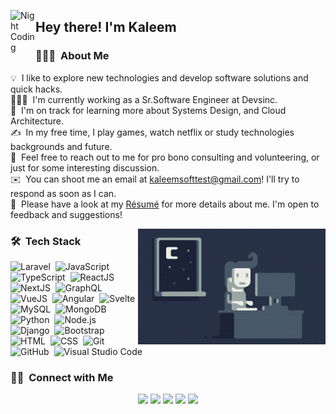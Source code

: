 <img alt="Night Coding" src="./assets/Hand%20Wave.gif" width='40' align="left"/><h2>Hey there! I'm Kaleem</h2>

<!-- ## 👋 &nbsp;Hey there! I'm Aditya -->

### 👨🏻‍💻 &nbsp;About Me

💡 &nbsp;I like to explore new technologies and develop software solutions and quick hacks.\
👨🏻‍💻 &nbsp;I'm currently working as a Sr.Software Engineer at Devsinc.\
🌱 &nbsp;I'm on track for learning more about Systems Design, and Cloud Architecture.\
✍️ &nbsp;In my free time, I play games, watch netflix or study technologies backgrounds and future.\
💬 &nbsp;Feel free to reach out to me for pro bono consulting and volunteering, or just for some interesting discussion.\
✉️ &nbsp;You can shoot me an email at kaleemsofttest@gmail.com! I'll try to respond as soon as I can.\
📄 &nbsp;Please have a look at my [Résumé](https://www.kaleemsofttest.com/resume.html) for more details about me. I'm open to feedback and suggestions!

<img alt="Night Coding" src="https://raw.githubusercontent.com/AVS1508/AVS1508/master/assets/Night-Coding.gif" align="right"/>

### 🛠 &nbsp;Tech Stack

![Laravel](https://img.shields.io/badge/-Laravel-05122A?style=flat&logo=laravel)&nbsp;
![JavaScript](https://img.shields.io/badge/-JavaScript-05122A?style=flat&logo=javascript)&nbsp;
![TypeScript](https://img.shields.io/badge/-TypeScript-05122A?style=flat&logo=typescript)&nbsp;
![ReactJS](https://img.shields.io/badge/-React-05122A?style=flat&logo=react)&nbsp;
![NextJS](https://img.shields.io/badge/-NextJS-05122A?style=flat&logo=next)&nbsp;
![GraphQL](https://img.shields.io/badge/-GraphQL-05122A?style=flat&logo=graphql)&nbsp;
![VueJS](https://img.shields.io/badge/-VueJS-05122A?style=flat&logo=vue)&nbsp;
![Angular](https://img.shields.io/badge/-Angular-05122A?style=flat&logo=angular)&nbsp;
![Svelte](https://img.shields.io/badge/-Svelte-05122A?style=flat&logo=svelte)&nbsp;
![MySQL](https://img.shields.io/badge/-MySQL-05122A?style=flat&logo=mysql)&nbsp;
![MongoDB](https://img.shields.io/badge/-MongoDB-05122A?style=flat&logo=mongodb)&nbsp;
![Python](https://img.shields.io/badge/-Python-05122A?style=flat&logo=python)&nbsp;
![Node.js](https://img.shields.io/badge/-Node.js-05122A?style=flat&logo=node.js)&nbsp;
![Django](https://img.shields.io/badge/-Django-05122A?style=flat&logo=django&logoColor=092E20)&nbsp;
![Bootstrap](https://img.shields.io/badge/-Bootstrap-05122A?style=flat&logo=bootstrap&logoColor=563D7C)\
![HTML](https://img.shields.io/badge/-HTML-05122A?style=flat&logo=HTML5)&nbsp;
![CSS](https://img.shields.io/badge/-CSS-05122A?style=flat&logo=CSS3&logoColor=1572B6)&nbsp;
![Git](https://img.shields.io/badge/-Git-05122A?style=flat&logo=git)&nbsp;
![GitHub](https://img.shields.io/badge/-GitHub-05122A?style=flat&logo=github)&nbsp;
![Visual Studio Code](https://img.shields.io/badge/-Visual%20Studio%20Code-05122A?style=flat&logo=visual-studio-code&logoColor=007ACC)&nbsp;

<!-- ### ⚙️ &nbsp;GitHub Analytics

<p align="center">
<a href="https://github.com/AVS1508">
  <img height="180em" src="https://github-readme-stats-eight-theta.vercel.app/api?username=kaleemqasim&show_icons=true&theme=algolia&include_all_commits=true&count_private=true"/>
  <img height="180em" src="https://github-readme-stats-eight-theta.vercel.app/api/top-langs/?username=AVS1508&layout=compact&langs_count=8&theme=algolia"/>
</a>
</p> -->

### 🤝🏻 &nbsp;Connect with Me

<p align="center">
<a href="https://linkedin.com/in/kaleemqasim"><img src="https://img.shields.io/badge/-Kaleem%20Qasim-0077B5?style=flat&logo=Linkedin&logoColor=white"/></a>
<a href="mailto:kaleemsofttest@gmail.com"><img src="https://img.shields.io/badge/-kaleemsofttest@gmail.com-D14836?style=flat&logo=Gmail&logoColor=white"/></a>
<a href="https://instagram.com/kaleemezpz"><img src="https://img.shields.io/badge/-@kaleemqasim-E4405F?style=flat&logo=Instagram&logoColor=white"/></a>
<a href="https://facebook.com/kaleemhunter"><img src="https://img.shields.io/badge/-@kaleemqasim-1877F2?style=flat&logo=Facebook&logoColor=white"/></a>
<a href="https://www.pinterest.ca/kaleemqasim"><img src="https://img.shields.io/badge/-@kaleemqasim-BD081C?style=flat&logo=Pinterest&logoColor=white"/></a>
</p>
